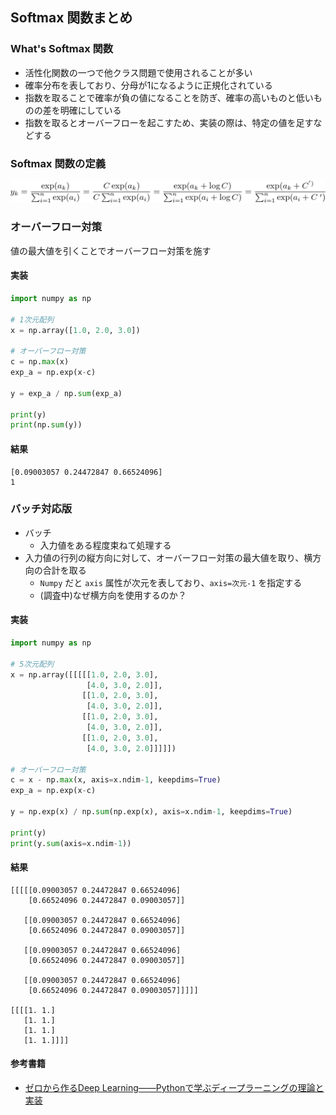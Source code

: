## Softmax 関数まとめ

### What's Softmax 関数
- 活性化関数の一つで他クラス問題で使用されることが多い
- 確率分布を表しており、分母が1になるように正規化されている
- 指数を取ることで確率が負の値になることを防ぎ、確率の高いものと低いものの差を明確にしている
- 指数を取るとオーバーフローを起こすため、実装の際は、特定の値を足すなどする

### Softmax 関数の定義
![sigmoid.png](img/softmax/softmax.png)

### オーバーフロー対策
値の最大値を引くことでオーバーフロー対策を施す

#### 実装
```py
import numpy as np

# 1次元配列
x = np.array([1.0, 2.0, 3.0])

# オーバーフロー対策
c = np.max(x)
exp_a = np.exp(x-c)

y = exp_a / np.sum(exp_a)

print(y)
print(np.sum(y))
```

#### 結果
```
[0.09003057 0.24472847 0.66524096]
1
```

### バッチ対応版
- バッチ
  - 入力値をある程度束ねて処理する
- 入力値の行列の縦方向に対して、オーバーフロー対策の最大値を取り、横方向の合計を取る
  - `Numpy` だと `axis` 属性が次元を表しており、`axis=次元-1` を指定する
  - (調査中)なぜ横方向を使用するのか？

#### 実装
```py
import numpy as np

# 5次元配列
x = np.array([[[[[1.0, 2.0, 3.0],
                 [4.0, 3.0, 2.0]],
                [[1.0, 2.0, 3.0],
                 [4.0, 3.0, 2.0]],
                [[1.0, 2.0, 3.0],
                 [4.0, 3.0, 2.0]],
                [[1.0, 2.0, 3.0],
                 [4.0, 3.0, 2.0]]]]])

# オーバーフロー対策
c = x - np.max(x, axis=x.ndim-1, keepdims=True)
exp_a = np.exp(x-c)

y = np.exp(x) / np.sum(np.exp(x), axis=x.ndim-1, keepdims=True)

print(y)
print(y.sum(axis=x.ndim-1))
```

#### 結果
```
[[[[[0.09003057 0.24472847 0.66524096]
    [0.66524096 0.24472847 0.09003057]]

   [[0.09003057 0.24472847 0.66524096]
    [0.66524096 0.24472847 0.09003057]]

   [[0.09003057 0.24472847 0.66524096]
    [0.66524096 0.24472847 0.09003057]]

   [[0.09003057 0.24472847 0.66524096]
    [0.66524096 0.24472847 0.09003057]]]]]

[[[[1. 1.]
   [1. 1.]
   [1. 1.]
   [1. 1.]]]]
```

#### 参考書籍
- [ゼロから作るDeep Learning――Pythonで学ぶディープラーニングの理論と実装](https://www.oreilly.co.jp/books/9784873117584/)
